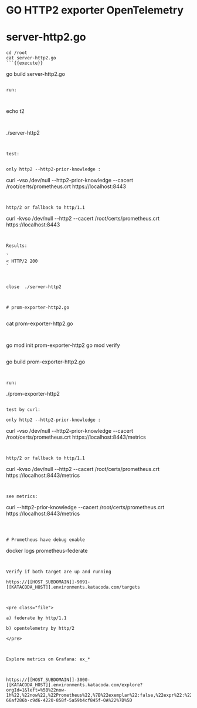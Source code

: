 # GO HTTP2 exporter OpenTelemetry


# server-http2.go

```
cd /root
cat server-http2.go
```{{execute}}

```
go build server-http2.go
```{{execute}}

run:



```
echo t2
```{{execute T2}}


```
./server-http2
```{{execute T2}}


test:


only http2 --http2-prior-knowledge :

```
curl -vso /dev/null --http2-prior-knowledge --cacert /root/certs/prometheus.crt  https://localhost:8443

```{{execute T1}}


http/2 or fallback to http/1.1

```
curl -kvso /dev/null --http2 --cacert  /root/certs/prometheus.crt  https://localhost:8443

```{{execute T1}}


Results:

`
< HTTP/2 200 
`



close  ./server-http2



# prom-exporter-http2.go


```
cat  prom-exporter-http2.go
```{{execute T1}}


```
go mod init prom-exporter-http2
go mod verify
```{{execute T1}}

```
go build  prom-exporter-http2.go
```{{execute T1}}


run:
```
./prom-exporter-http2
```{{execute T1}}

test by curl:

only http2 --http2-prior-knowledge :

```
curl -vso /dev/null --http2-prior-knowledge --cacert /root/certs/prometheus.crt  https://localhost:8443/metrics
```{{execute T2 }}


http/2 or fallback to http/1.1

```
curl -kvso /dev/null --http2 --cacert /root/certs/prometheus.crt  https://localhost:8443/metrics
```{{execute T2}}


see metrics:
```
curl --http2-prior-knowledge --cacert /root/certs/prometheus.crt  https://localhost:8443/metrics
```{{execute T2}}



# Prometheus have debug enable
```
docker logs prometheus-federate
```{{execute T2}}


Verify if both target are up and running

https://[[HOST_SUBDOMAIN]]-9091-[[KATACODA_HOST]].environments.katacoda.com/targets



<pre class="file">

a) federate by http/1.1

b) opentelemetry by http/2

</pre>



Explore metrics on Grafana: ex_*



https://[[HOST_SUBDOMAIN]]-3000-[[KATACODA_HOST]].environments.katacoda.com/explore?orgId=1&left=%5B%22now-1h%22,%22now%22,%22Prometheus%22,%7B%22exemplar%22:false,%22expr%22:%22ex_com_one%22,%22requestId%22:%22Q-66af286b-c9d6-4220-858f-5a59b4cf845f-0A%22%7D%5D

